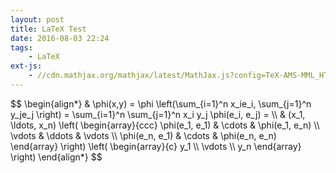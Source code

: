 ```yaml
---
layout: post
title: LaTeX Test
date: 2016-08-03 22:24
tags:
    - LaTeX
ext-js:
    - //cdn.mathjax.org/mathjax/latest/MathJax.js?config=TeX-AMS-MML_HTMLorMML
---
```


<div class="row">
$$
\begin{align*}
    & \phi(x,y) = \phi \left(\sum_{i=1}^n x_ie_i, \sum_{j=1}^n y_je_j \right)
    = \sum_{i=1}^n \sum_{j=1}^n x_i y_j \phi(e_i, e_j) = \\
    & (x_1, \ldots, x_n) \left( \begin{array}{ccc}
        \phi(e_1, e_1) & \cdots & \phi(e_1, e_n) \\
        \vdots & \ddots & \vdots \\
        \phi(e_n, e_1) & \cdots & \phi(e_n, e_n)
    \end{array} \right)
    \left( \begin{array}{c}
        y_1 \\
        \vdots \\
        y_n
    \end{array} \right)
\end{align*}
$$

</div>
